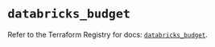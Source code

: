 # `databricks_budget`

Refer to the Terraform Registry for docs: [`databricks_budget`](https://registry.terraform.io/providers/databricks/databricks/1.59.0/docs/resources/budget).
